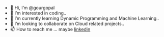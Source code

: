- 👋 Hi, I’m @gourgopal
- 👀 I’m interested in coding..
- 🌱 I’m currently learning Dynamic Programming and Machine Learning..
- 💞️ I’m looking to collaborate on Cloud related projects..
- 📫 How to reach me ... maybe [linkedin](https://www.linkedin.com/in/gourgopal/)

<!---
gourgopal/gourgopal is a ✨ special ✨ repository because its `README.md` (this file) appears on your GitHub profile.
You can click the Preview link to take a look at your changes.
--->
